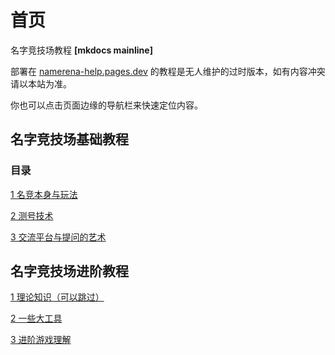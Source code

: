 # 首页

名字竞技场教程 **\[mkdocs mainline\]**

部署在 [namerena-help.pages.dev](https://namerena-help.pages.dev) 的教程是无人维护的过时版本，如有内容冲突请以本站为准。

你也可以点击页面边缘的导航栏来快速定位内容。

## 名字竞技场基础教程

### 目录

[1 名竞本身与玩法](chp1.md)

[2 测号技术](chp2.md)

[3 交流平台与提问的艺术](chp3.md)


## 名字竞技场进阶教程

[1 理论知识（可以跳过）](ex-chp1.md)

[2 一些大工具](ex-chp2.md)

[3 进阶游戏理解](ex-chp3.md)